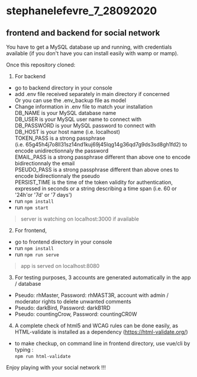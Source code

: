 ﻿# stephanelefevre_7_28092020  

## frontend and backend for social network  

You have to get a MySQL database up and running, with credentials available (if you don't have you can install easily with wamp or mamp).

Once this repository cloned:  

1. For backend  
- go to backend directory in your console
- add .env file received separately in main directory if concerned  
Or you can use the .env_backup file as model  
- Change information in .env file to match your installation  
DB_NAME is your MySQL database name  
DB_USER is your MySQL user name to connect with  
DB_PASSWORD is your MySQL password to connect with  
DB_HOST is your host name (i.e. localhost)  
TOKEN_PASS is a strong passphrase  
(i.e. 65g45h4j7o8ll31sz14nd1kuj69j45lqg14g36qd7g9ds3sd8gh1fd2) to encode unidirectionnaly the password  
EMAIL_PASS is a strong passphrase different than above one to encode bidirectionnaly the email  
PSEUDO_PASS is a strong passphrase different than above ones to encode bidirectionnaly the pseudo  
PERSIST_TIME is the time of the token validity for authentication, expressed in seconds or a string describing a time span (i.e. 60 or '24h'or '7d' or '7 days')  
- run `npm install`
- run `npm start`  
> server is watching on localhost:3000 if available

2. For frontend,  
- go to frontend directory in your console
- run `npm install`
- run `npm run serve`  
> app is served on localhost:8080  

3. For testing purposes, 3 accounts are generated automatically in the app / database 
- Pseudo: rhMaster, Password: rhMAST3R, account with admin / moderator rights to delete unwanted comments
- Pseudo: darkBird, Password: darkB1RD
- Pseudo: countingCrow, Password: countingCR0W

4. A complete check of html5 and WCAG rules can be done easily, as HTML-validate is installed as a dependency (https://html-validate.org/)
- to make checkup, on command line in frontend directory, use vue/cli by typing :  
`npm run html-validate`

Enjoy playing with your social network !!!
